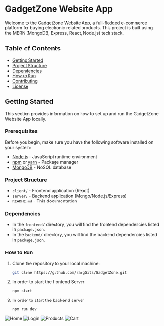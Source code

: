 # GadgetZone Website App

Welcome to the GadgetZone Website App, a full-fledged e-commerce platform for buying electronic related products. This project is built using the MERN (MongoDB, Express, React, Node.js) tech stack.

## Table of Contents

- [Getting Started](#getting-started)
- [Project Structure](#project-structure)
- [Dependencies](#dependencies)
- [How to Run](#how-to-run)
- [Contributing](#contributing)
- [License](#license)

## Getting Started

This section provides information on how to set up and run the GadgetZone Website App locally.

### Prerequisites

Before you begin, make sure you have the following software installed on your system:

- [Node.js](https://nodejs.org/) - JavaScript runtime environment
- [npm](https://www.npmjs.com/) or [yarn](https://yarnpkg.com/) - Package manager
- [MongoDB](https://www.mongodb.com/) - NoSQL database

### Project Structure

- `client/` - Frontend application (React)
- `server/` - Backend application (Mongo/Node.js/Express)
- `README.md` - This documentation

### Dependencies

- In the `frontend/` directory, you will find the frontend dependencies listed in `package.json`.
- In the `backend/` directory, you will find the backend dependencies listed in `package.json`.

### How to Run

1. Clone the repository to your local machine:

   ```bash
   git clone https://github.com/racgGits/GadgetZone.git

2. In order to start the frontend Server
   
   ```bash
   npm start

4. In order to start the backend server
   
   ```bash
   npm run dev


![Home](frontend/public/photo1.PNG)
![Login](frontend/public/photo1.PNG)
![Products](frontend/public/photo4.PNG)
![Cart](frontend/public/photo5.PNG)
